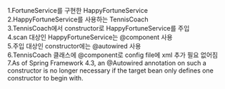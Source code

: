 1.FortuneService를 구현한 HappyFortuneService  
2.HappyFortuneService를 사용하는 TennisCoach  
3.TennisCoach에서 constructor로 HappyFortuneService를 주입   
4.scan 대상인 HappyFortuneService는 @component 사용    
5.주입 대상인 constructor에는 @autowired 사용   
6.TennisCoach 클래스에 @component로 config file에 xml 추가 필요 없어짐  
7.As of Spring Framework 4.3, an @Autowired annotation on such a constructor is no longer necessary if the target bean only defines one constructor to begin with.  


